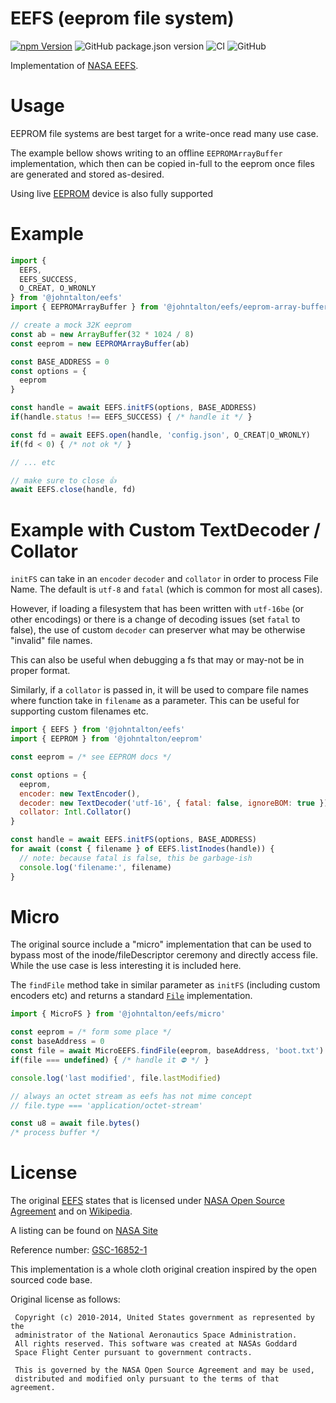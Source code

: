 # EEFS (eeprom file system)

[![npm Version](http://img.shields.io/npm/v/@johntalton/eefs.svg)](https://www.npmjs.com/package/@johntalton/eefs)
![GitHub package.json version](https://img.shields.io/github/package-json/v/johntalton/eefs)
![CI](https://github.com/johntalton/eefs/workflows/CI/badge.svg)
![GitHub](https://img.shields.io/github/license/johntalton/eefs)


Implementation of [NASA EEFS](https://github.com/nasa/eefs).

# Usage

EEPROM file systems are best target for a write-once read many use case.

The example bellow shows writing to an offline `EEPROMArrayBuffer` implementation, which then can be copied in-full to the eeprom once files are generated and stored as-desired.

Using live [EEPROM](https://github.com/johntlaton/eeprom) device is also fully supported

# Example

```javascript
import {
  EEFS,
  EEFS_SUCCESS,
  O_CREAT, O_WRONLY
} from '@johntalton/eefs'
import { EEPROMArrayBuffer } from '@johntalton/eefs/eeprom-array-buffer'

// create a mock 32K eeprom
const ab = new ArrayBuffer(32 * 1024 / 8)
const eeprom = new EEPROMArrayBuffer(ab)

const BASE_ADDRESS = 0
const options = {
  eeprom
}

const handle = await EEFS.initFS(options, BASE_ADDRESS)
if(handle.status !== EEFS_SUCCESS) { /* handle it */ }

const fd = await EEFS.open(handle, 'config.json', O_CREAT|O_WRONLY)
if(fd < 0) { /* not ok */ }

// ... etc

// make sure to close 👍
await EEFS.close(handle, fd)


```

# Example with Custom TextDecoder / Collator

`initFS` can take in an `encoder` `decoder` and `collator` in order to process File Name.  The default is `utf-8` and `fatal` (which is common for most all cases).

However, if loading a filesystem that has been written with `utf-16be` (or other encodings) or there is a change of decoding issues (set `fatal` to false), the use of custom `decoder` can preserver what may be otherwise "invalid" file names.

This can also be useful when debugging a fs that may or may-not be in proper format.

Similarly, if a `collator` is passed in, it will be used to compare file names where function take in `filename` as a parameter.  This can be useful for supporting custom filenames etc.

```javascript
import { EEFS } from '@johntalton/eefs'
import { EEPROM } from '@johntalton/eeprom'

const eeprom = /* see EEPROM docs */

const options = {
  eeprom,
  encoder: new TextEncoder(),
  decoder: new TextDecoder('utf-16', { fatal: false, ignoreBOM: true })
  collator: Intl.Collator()
}

const handle = await EEFS.initFS(options, BASE_ADDRESS)
for await (const { filename } of EEFS.listInodes(handle)) {
  // note: because fatal is false, this be garbage-ish
  console.log('filename:', filename)
}

```

# Micro

The original source include a "micro" implementation that can be used to bypass most of the inode/fileDescriptor ceremony and directly access file.  While the use case is less interesting it is included here.

The `findFile` method take in similar parameter as `initFS` (including custom encoders etc) and returns a standard [`File`](https://developer.mozilla.org/en-US/docs/Web/API/File) implementation.

```javascript
import { MicroFS } from '@johntalton/eefs/micro'

const eeprom = /* form some place */
const baseAddress = 0
const file = await MicroEEFS.findFile(eeprom, baseAddress, 'boot.txt')
if(file === undefined) { /* handle it ⛔️ */ }

console.log('last modified', file.lastModified)

// always an octet stream as eefs has not mime concept
// file.type === 'application/octet-stream'

const u8 = await file.bytes()
/* process buffer */

```


# License

The original [EEFS](https://github.com/nasa/eefs) states that is licensed under [NASA Open Source Agreement](https://opensource.org/license/nasa1-3-php) and on [Wikipedia](https://en.wikipedia.org/wiki/NASA_Open_Source_Agreement).


A listing can be found on [NASA Site](https://code.nasa.gov/)

Reference number: [GSC-16852-1](https://software.nasa.gov/software/GSC-16852-1)

This implementation is a whole cloth original creation inspired by the open sourced code base.

Original license as follows:

```
 Copyright (c) 2010-2014, United States government as represented by the
 administrator of the National Aeronautics Space Administration.
 All rights reserved. This software was created at NASAs Goddard
 Space Flight Center pursuant to government contracts.

 This is governed by the NASA Open Source Agreement and may be used,
 distributed and modified only pursuant to the terms of that agreement.
```